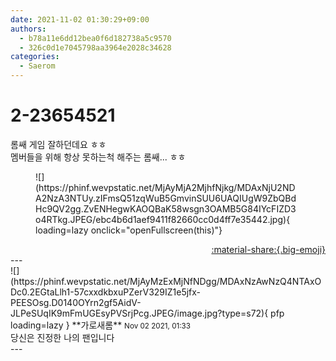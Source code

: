 ```yaml
---
date: 2021-11-02 01:30:29+09:00
authors:
  - b78a11e6dd12bea0f6d182738a5c9570
  - 326c0d1e7045798aa3964e2028c34628
categories:
  - Saerom
---
```


# 2-23654521

<div class="post-container" markdown="1">
<div class="content-container md-sidebar__scrollwrap" markdown="1">

롬쌔 게임 잘하던데요 ㅎㅎ<br>멤버들을 위해 항상 못하는척 해주는 롬쌔... ㅎㅎ
<figure markdown="1">
![](https://phinf.wevpstatic.net/MjAyMjA2MjhfNjkg/MDAxNjU2NDA2NzA3NTUy.zIFmsQ51zqWuB5GmvinSUU6UAQIUgW9ZbQBdHc9QV2gg.ZvENHegwKAOQBaK58wsgn3OAMB5G84IYcFIZD3o4RTkg.JPEG/ebc4b6d1aef9411f82660cc0d4ff7e35442.jpg){ loading=lazy onclick="openFullscreen(this)"}
</figure>


</div>
</div>

<div style="text-align: right;" markdown="1">
<a href="https://weverse.io/fromis9/fanpost/2-23654521" style="text-align: right;">:material-share:{.big-emoji}</a>
</div>
---

<div class="comments-container md-sidebar__scrollwrap" markdown="1">
<div class="comment" markdown="1">
<div class='id-container' markdown="1">
![](https://phinf.wevpstatic.net/MjAyMzExMjNfNDgg/MDAxNzAwNzQ4NTAxODc0.2EGtaLlh1-57cxxdkbxuPZerV329IZ1e5jfx-PEESOsg.D0140OYrn2gf5AidV-JLPeSUqIK9mFmUGEsyPVSrjPcg.JPEG/image.jpg?type=s72){ pfp loading=lazy }
**<span class="artist">가로새롬</span>** <small>Nov 02 2021, 01:33</small><br>
</div>
<div class='comment-body' markdown="1">
당신은 진정한 나의 팬입니다 
</div>
</div>
</div>
---
